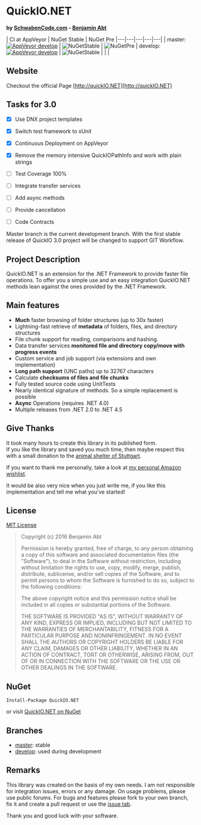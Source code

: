 # QuickIO.NET
**by [SchwabenCode.com](http://www.schwabencode.com) - [Benjamin Abt](http://www.benjamin-abt.com)**

| CI at AppVeyor  | NuGet Stable | NuGet Pre
|---|---|---|---|---|
| master: [![AppVeyor develop](https://img.shields.io/appveyor/ci/BenjaminAbt/QuickIO/master.svg?style=flat-square)](https://ci.appveyor.com/project/BenjaminAbt/quickio) | ![NuGetStable](https://img.shields.io/nuget/v/QuickIO.NET.png?style=flat-square)  | ![NuGetPre](https://img.shields.io/nuget/vpre/QuickIO.NET.png?style=flat-square)
| develop: [![AppVeyor develop](https://img.shields.io/appveyor/ci/BenjaminAbt/QuickIO/develop.svg?style=flat-square)](https://ci.appveyor.com/project/BenjaminAbt/quickio) | ![NuGetStable](https://img.shields.io/nuget/dt/QuickIO.NET.png?style=flat-square) | | |

## Website
Checkout the official Page [http://quickIO.NET](http://quickIO.NET)

## Tasks for 3.0
- [X] Use DNX project templates
- [X] Switch test framework to xUnit
- [X] Continuous Deployment on AppVeyor
- [X] Remove the memory intensive QuickIOPathInfo and work with plain strings
- [ ] Test Coverage 100%
- [ ] Integrate transfer services
- [ ] Add async methods
 - [ ] Provide cancellation
- [ ] Code Contracts


Master branch is the current development branch. With the first stable release of QuickIO 3.0 project will be changed to support GIT Workflow.

## Project Description
QuickIO.NET is an extension for the .NET Framework to provide faster file operations.
To offer you a simple use and an easy integration QuickIO.NET methods lean against the ones provided by the .NET Framework.

## Main features
* **Much** faster browsing of folder structures (up to 30x faster)
* Lightning-fast retrieve of **metadata** of folders, files, and directory structures
* File chunk support for reading, comparisons and hashing.
* Data transfer services **monitored file and directory copy/move with progress events**
* Custom service and job support (via extensions and own implementation)
* **Long path support** (UNC paths) up to 32767 characters
* Calculate **checksums of files and file chunks**
* Fully tested source code using UnitTests
* Nearly identical signature of methods. So a simple replacement is possible
* **Async** Operations (requires .NET 4.0)
* Multiple releases from .NET 2.0 to .NET 4.5

## Give Thanks
It took many hours to create this library in its published form.  
If you like the library and saved you much time, then maybe respect this with a small donation to the [animal shelter of Stuttgart](http://www.tierheim-stuttgart.de/).

If you want to thank me personally, take a look at [my personal Amazon wishlist](http://www.amazon.de/gp/registry/wishlist/H6KLKT7UMI7Z/).

It would be also very nice when you just write me, if you like this implementation and tell me what you've started!

## License
[MIT License](https://github.com/SchwabenCode/QuickIO/blob/master/LICENSE.md)

> Copyright (c) 2016 Benjamin Abt
> 
> Permission is hereby granted, free of charge, to any person obtaining a copy of this software and associated documentation files (the "Software"), to deal in the Software without restriction, including without limitation the rights to use, copy, modify, merge, publish, distribute, sublicense, and/or sell copies of the Software, and to permit persons to whom the Software is furnished to do so, subject to the following conditions:
> 
> The above copyright notice and this permission notice shall be included in all copies or substantial portions of the Software.
> 
> THE SOFTWARE IS PROVIDED "AS IS", WITHOUT WARRANTY OF ANY KIND, EXPRESS OR IMPLIED, INCLUDING BUT NOT LIMITED TO THE WARRANTIES OF MERCHANTABILITY, FITNESS FOR A PARTICULAR PURPOSE AND NONINFRINGEMENT. IN NO EVENT SHALL THE AUTHORS OR COPYRIGHT HOLDERS BE LIABLE FOR ANY CLAIM, DAMAGES OR OTHER LIABILITY, WHETHER IN AN ACTION OF CONTRACT, TORT OR OTHERWISE, ARISING FROM, OUT OF OR IN CONNECTION WITH THE SOFTWARE OR THE USE OR OTHER DEALINGS IN THE SOFTWARE.

## NuGet
```
Install-Package QuickIO.NET
```
or visit [QuickIO.NET on NuGet](https://www.nuget.org/packages/QuickIO.NET/)

## Branches
- [master](https://github.com/SchwabenCode/QuickIO/tree/master): stable
- [develop](https://github.com/SchwabenCode/QuickIO/tree/develop): used during development

## Remarks
This library was created on the basis of my own needs. I am not responsible for integration issues, errors or any damage.
On usage problems, please use public forums. For bugs and features please fork to your own branch, fix it and create a pull request or use the [issue tab](https://github.com/SchwabenCode/QuickIO/issues).

Thank you and good luck with your software.